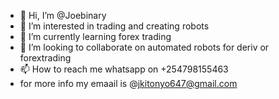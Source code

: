 - 👋 Hi, I’m @Joebinary
- 👀 I’m interested in trading and creating robots
- 🌱 I’m currently learning forex trading
- 💞️ I’m looking to collaborate on automated robots for deriv or forextrading 
- 📫 How to reach me whatsapp on +254798155463
- for more info my emaail is @jkitonyo647@gmail.com

<!---
Joebinary/Joebinary is a ✨ special ✨ repository because its `README.md` (this file) appears on your GitHub profile.
You can click the Preview link to take a look at your changes.
--->
